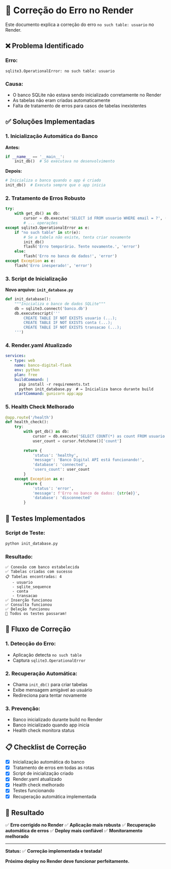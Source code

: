 # 🔧 Correção do Erro no Render

Este documento explica a correção do erro `no such table: usuario` no Render.

## ❌ **Problema Identificado**

### **Erro:**
```
sqlite3.OperationalError: no such table: usuario
```

### **Causa:**
- O banco SQLite não estava sendo inicializado corretamente no Render
- As tabelas não eram criadas automaticamente
- Falta de tratamento de erros para casos de tabelas inexistentes

## ✅ **Soluções Implementadas**

### 1. **Inicialização Automática do Banco**

**Antes:**
```python
if __name__ == '__main__':
    init_db()  # Só executava no desenvolvimento
```

**Depois:**
```python
# Inicializa o banco quando o app é criado
init_db()  # Executa sempre que o app inicia
```

### 2. **Tratamento de Erros Robusto**

```python
try:
    with get_db() as db:
        cursor = db.execute('SELECT id FROM usuario WHERE email = ?', (email,))
        # ... operações
except sqlite3.OperationalError as e:
    if "no such table" in str(e):
        # Se a tabela não existe, tenta criar novamente
        init_db()
        flash('Erro temporário. Tente novamente.', 'error')
    else:
        flash('Erro no banco de dados!', 'error')
except Exception as e:
    flash('Erro inesperado!', 'error')
```

### 3. **Script de Inicialização**

**Novo arquivo: `init_database.py`**
```python
def init_database():
    """Inicializa o banco de dados SQLite"""
    db = sqlite3.connect('banco.db')
    db.executescript('''
        CREATE TABLE IF NOT EXISTS usuario (...);
        CREATE TABLE IF NOT EXISTS conta (...);
        CREATE TABLE IF NOT EXISTS transacao (...);
    ''')
```

### 4. **Render.yaml Atualizado**

```yaml
services:
  - type: web
    name: banco-digital-flask
    env: python
    plan: free
    buildCommand: |
      pip install -r requirements.txt
      python init_database.py  # ← Inicializa banco durante build
    startCommand: gunicorn app:app
```

### 5. **Health Check Melhorado**

```python
@app.route('/health')
def health_check():
    try:
        with get_db() as db:
            cursor = db.execute('SELECT COUNT(*) as count FROM usuario')
            user_count = cursor.fetchone()['count']
        
        return {
            'status': 'healthy', 
            'message': 'Banco Digital API está funcionando!',
            'database': 'connected',
            'users_count': user_count
        }
    except Exception as e:
        return {
            'status': 'error',
            'message': f'Erro no banco de dados: {str(e)}',
            'database': 'disconnected'
        }
```

## 🧪 **Testes Implementados**

### **Script de Teste:**
```bash
python init_database.py
```

### **Resultado:**
```
✅ Conexão com banco estabelecida
✅ Tabelas criadas com sucesso
📋 Tabelas encontradas: 4
   - usuario
   - sqlite_sequence
   - conta
   - transacao
✅ Inserção funcionou
✅ Consulta funcionou
✅ Deleção funcionou
🎉 Todos os testes passaram!
```

## 🔄 **Fluxo de Correção**

### **1. Detecção do Erro:**
- Aplicação detecta `no such table`
- Captura `sqlite3.OperationalError`

### **2. Recuperação Automática:**
- Chama `init_db()` para criar tabelas
- Exibe mensagem amigável ao usuário
- Redireciona para tentar novamente

### **3. Prevenção:**
- Banco inicializado durante build no Render
- Banco inicializado quando app inicia
- Health check monitora status

## 📋 **Checklist de Correção**

- [x] Inicialização automática do banco
- [x] Tratamento de erros em todas as rotas
- [x] Script de inicialização criado
- [x] Render.yaml atualizado
- [x] Health check melhorado
- [x] Testes funcionando
- [x] Recuperação automática implementada

## 🎯 **Resultado**

✅ **Erro corrigido no Render**
✅ **Aplicação mais robusta**
✅ **Recuperação automática de erros**
✅ **Deploy mais confiável**
✅ **Monitoramento melhorado**

---

**Status:** ✅ **Correção implementada e testada!**

**Próximo deploy no Render deve funcionar perfeitamente.** 